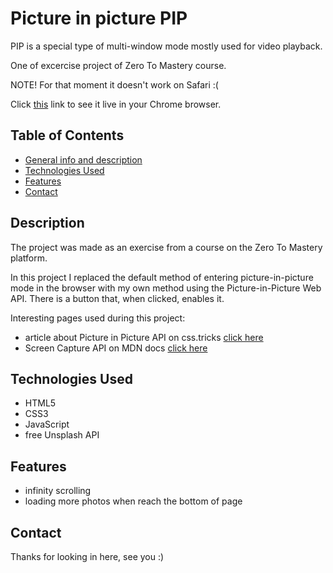 # Picture in picture PIP

PIP is a special type of multi-window mode mostly used for video playback.

One of excercise project of Zero To Mastery course.

NOTE! For that moment it doesn't work on Safari :( 

Click [this](https://martinafm.github.io/infinity-scrolling/) link to see it live in your Chrome browser.


## Table of Contents

- [General info and description](#description)
- [Technologies Used](#technologies-used)
- [Features](#features)
- [Contact](#contact)

## Description

The project was made as an exercise from a course on the Zero To Mastery platform.

In this project I replaced the default method of entering picture-in-picture mode in the browser with my own method using the Picture-in-Picture Web API. There is a button that, when clicked, enables it.

Interesting pages used during this project:
- article about Picture in Picture API on css.tricks [click here](#https://css-tricks.com/an-introduction-to-the-picture-in-picture-web-api/)
- Screen Capture API on MDN docs [click here](#https://developer.mozilla.org/en-US/docs/Web/API/Screen_Capture_API/Using_Screen_Capture)

## Technologies Used

- HTML5
- CSS3
- JavaScript
- free Unsplash API

## Features

- infinity scrolling
- loading more photos when reach the bottom of page

## Contact

Thanks for looking in here, see you :)
